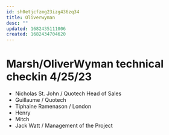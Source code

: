 ```yaml
---
id: sh0etjcfzmg23izg436zq34
title: Oliverwyman
desc: ""
updated: 1682435111006
created: 1682434704620
---
```


# Marsh/OliverWyman technical checkin 4/25/23

- Nicholas St. John / Quotech Head of Sales
- Guillaume / Quotech
- Tiphaine Ramenason / London
- Henry
- Mitch
- Jack Watt / Management of the Project

